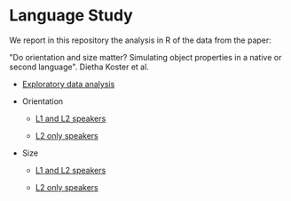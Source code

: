 # Language Study

We report in this repository the analysis in R of the data from the
paper:

"Do orientation and size matter? Simulating object properties in a
native or second language". Dietha Koster et al.



- [Exploratory data analysis](http://htmlpreview.github.io/?https://github.com/belzebuu/LanguageStudy/blob/selection/html/glimpse.html)

- Orientation

  - [L1 and L2 speakers](http://htmlpreview.github.io/?https://github.com/belzebuu/LanguageStudy/blob/selection/html/orientation_rep_L1vsL2.html)

  - [L2 only speakers](http://htmlpreview.github.io/?https://github.com/belzebuu/LanguageStudy/blob/selection/html/orientation_rep.html)


- Size

  - [L1 and L2 speakers](http://htmlpreview.github.io/?https://github.com/belzebuu/LanguageStudy/blob/selection/html/size_rep_L1vsL2.html)

  - [L2 only speakers](http://htmlpreview.github.io/?https://github.com/belzebuu/LanguageStudy/blob/selection/html/size_rep.html)

